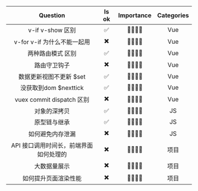
|  Question | Is ok | Importance | Categories |
|:--------:|:------:|:-----:|:-----:|
| v-if v-show 区别| ✅ | 🌟🌟🌟🌟 | Vue |
| v-for v-if 为什么不能一起用| ✖️ | 🌟🌟🌟🌟 | Vue |
| 两种路由模式 区别| ✅ | 🌟🌟🌟🌟 | Vue |
| 路由守卫钩子| ✖️ | 🌟🌟🌟🌟 | Vue |
| 数据更新视图不更新 $set| ✅ | 🌟🌟🌟🌟 | Vue |
| 没获取到dom $nexttick | ✅ | 🌟🌟🌟🌟 | Vue |
| vuex commit dispatch 区别 | ✖️ | 🌟🌟🌟🌟 | Vue |
| 对象的深拷贝  | ✅ | 🌟🌟🌟🌟 | JS |
| 原型链与继承  | ✅ | 🌟🌟🌟🌟 | JS |
| 如何避免内存泄漏  | ✖️ | 🌟🌟🌟🌟 | JS |
| API 接口调用时间长，前端界面如何处理的  | ✖️ | 🌟🌟🌟🌟 | 项目 |
| 大数据量展示  | ✖️ | 🌟🌟🌟🌟 | 项目 |
| 如何提升页面渲染性能  | ✖️ | 🌟🌟🌟🌟 | 项目 |


